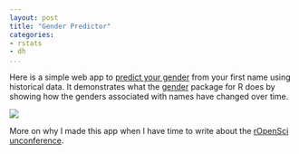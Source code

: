 ```yaml
---
layout: post
title: "Gender Predictor"
categories: 
- rstats
- dh
...
```


Here is a simple web app to [predict your gender](https://lmullen.shinyapps.io/gender-predictor/) from your first name using historical data. It demonstrates what the [gender](https://github.com/ropensci/gender) package for R does by showing how the genders associated with names have changed over time.

[![](/figures/gender-predictor/screenshot.png)](https://lmullen.shinyapps.io/gender-predictor/)

More on why I made this app when I have time to write about the 
[rOpenSci unconference](http://unconf.ropensci.org/).
